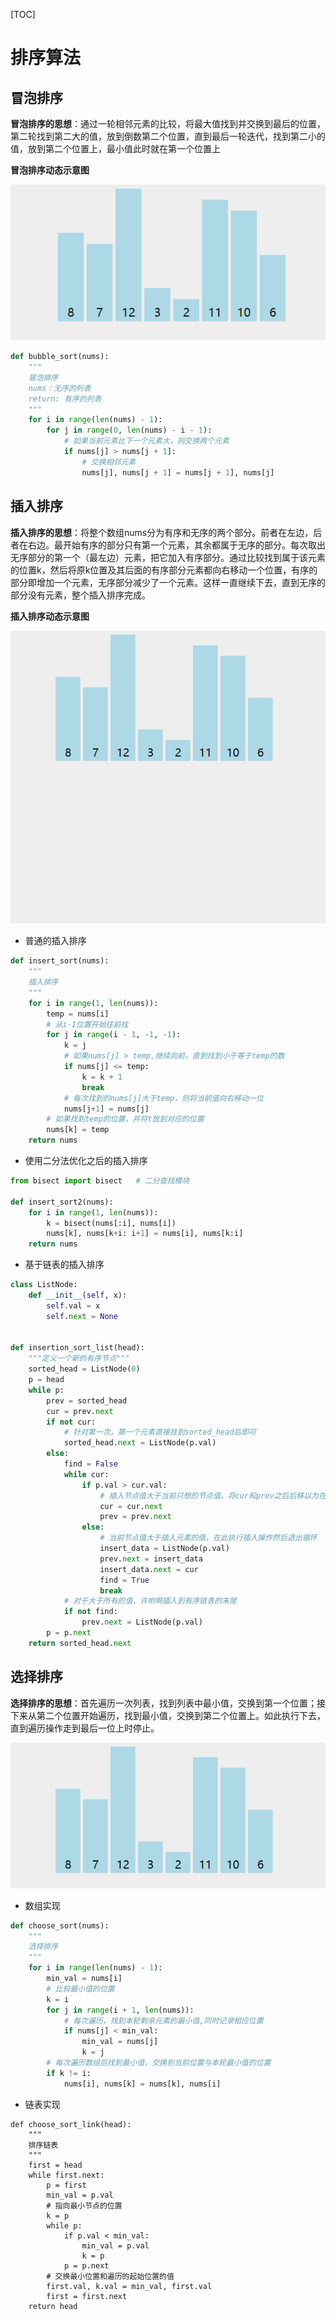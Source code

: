 [TOC]

# 排序算法

## 冒泡排序

**冒泡排序的思想**：通过一轮相邻元素的比较，将最大值找到并交换到最后的位置，第二轮找到第二大的值，放到倒数第二个位置，直到最后一轮迭代，找到第二小的值，放到第二个位置上，最小值此时就在第一个位置上

**冒泡排序动态示意图**

![冒泡排序原理动态示意图](images/排序算法/冒泡排序原理动态示意图.gif)

```python
def bubble_sort(nums):
    """
    冒泡排序
    nums：无序的列表
    return: 有序的列表
    """
    for i in range(len(nums) - 1):
        for j in range(0, len(nums) - i - 1):
            # 如果当前元素比下一个元素大，则交换两个元素
            if nums[j] > nums[j + 1]:
                # 交换相邻元素
                nums[j], nums[j + 1] = nums[j + 1], nums[j]

```

## 插入排序

**插入排序的思想**：将整个数组nums分为有序和无序的两个部分。前者在左边，后者在右边。最开始有序的部分只有第一个元素，其余都属于无序的部分。每次取出无序部分的第一个（最左边）元素，把它加入有序部分。通过比较找到属于该元素的位置k，然后将原k位置及其后面的有序部分元素都向右移动一个位置，有序的部分即增加一个元素，无序部分减少了一个元素。这样一直继续下去，直到无序的部分没有元素，整个插入排序完成。

**插入排序动态示意图**

![插入排序原理动态示意图](images/排序算法/插入排序原理动态示意图.gif)

- 普通的插入排序

```python
def insert_sort(nums):
    """
    插入排序
    """
    for i in range(1, len(nums)):
        temp = nums[i]
        # 从i-1位置开始往前找
        for j in range(i - 1, -1, -1):
            k = j
            # 如果nums[j] > temp,继续向前，直到找到小于等于temp的数
            if nums[j] <= temp:
                k = k + 1
                break
            # 每次找到的nums[j]大于temp，则将当前值向右移动一位
            nums[j+1] = nums[j]
        # 如果找到temp的位置，并将t放到对应的位置
        nums[k] = temp
    return nums
```

- 使用二分法优化之后的插入排序

```python
from bisect import bisect   # 二分查找模块

def insert_sort2(nums):
    for i in range(1, len(nums)):
        k = bisect(nums[:i], nums[i])
        nums[k], nums[k+i: i+1] = nums[i], nums[k:i]
    return nums
```

- 基于链表的插入排序

```python
class ListNode:
    def __init__(self, x):
        self.val = x
        self.next = None


def insertion_sort_list(head):
    """定义一个新的有序节点"""
    sorted_head = ListNode(0)
    p = head
    while p:
        prev = sorted_head
        cur = prev.next
        if not cur:
            # 针对第一次，第一个元素直接挂到sorted_head后即可
            sorted_head.next = ListNode(p.val)
        else:
            find = False
            while cur:
                if p.val > cur.val:
                    # 插入节点值大于当前只想的节点值，将cur和prev之后后移以为在比较
                    cur = cur.next
                    prev = prev.next
                else:
                    # 当前节点值大于插入元素的值，在此执行插入操作然后退出循环
                    insert_data = ListNode(p.val)
                    prev.next = insert_data
                    insert_data.next = cur
                    find = True
                    break
            # 对于大于所有的值，许哟啊插入到有序链表的末尾
            if not find:
                prev.next = ListNode(p.val)
        p = p.next
    return sorted_head.next
```

## 选择排序

**选择排序的思想**：首先遍历一次列表，找到列表中最小值，交换到第一个位置；接下来从第二个位置开始遍历，找到最小值，交换到第二个位置上。如此执行下去，直到遍历操作走到最后一位上时停止。

![选择排序原理动态示意图](images/排序算法/选择排序原理动态示意图.gif)

- 数组实现

```python
def choose_sort(nums):
    """
    选择排序
    """
    for i in range(len(nums) - 1):
        min_val = nums[i]
        # 比较最小值的位置
        k = i
        for j in range(i + 1, len(nums)):
            # 每次遍历，找到本轮剩余元素的最小值,同时记录相应位置
            if nums[j] < min_val:
                min_val = nums[j]
                k = j
        # 每次遍历数组后找到最小值，交换到当前位置与本轮最小值的位置
        if k != i:
            nums[i], nums[k] = nums[k], nums[i]
```

- 链表实现

```pythoon
def choose_sort_link(head):
    """
    排序链表
    """
    first = head
    while first.next:
        p = first
        min_val = p.val
        # 指向最小节点的位置
        k = p
        while p:
            if p.val < min_val:
                min_val = p.val
                k = p
            p = p.next
        # 交换最小位置和遍历的起始位置的值
        first.val, k.val = min_val, first.val
        first = first.next 
    return head

```
